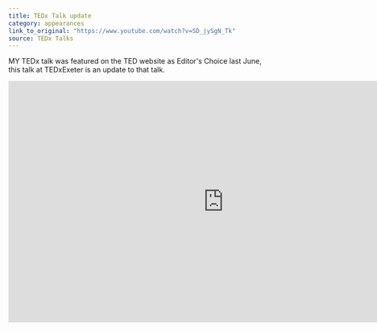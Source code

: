 ```yaml
---
title: TEDx Talk update
category: appearances
link_to_original: "https://www.youtube.com/watch?v=SD_jySgN_Tk"
source: TEDx Talks
---
```

MY TEDx talk was featured on the TED website as Editor's Choice last June, this talk at TEDxExeter is an update to that talk. 

<iframe width="853" height="480" src="https://www.youtube-nocookie.com/embed/SD_jySgN_Tk?rel=0&amp;showinfo=0" frameborder="0" allowfullscreen></iframe>